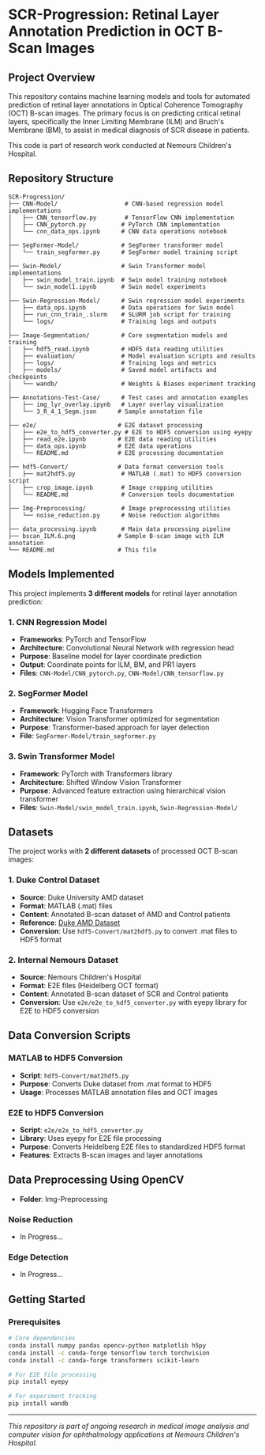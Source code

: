 # SCR-Progression: Retinal Layer Annotation Prediction in OCT B-Scan Images

## Project Overview

This repository contains machine learning models and tools for automated prediction of retinal layer annotations in Optical Coherence Tomography (OCT) B-scan images. The primary focus is on predicting critical retinal layers, specifically the Inner Limiting Membrane (ILM) and Bruch's Membrane (BM), to assist in medical diagnosis of SCR disease in patients.

This code is part of research work conducted at Nemours Children's Hospital.

## Repository Structure

```
SCR-Progression/
├── CNN-Model/                   # CNN-based regression model implementations
│   ├── CNN_tensorflow.py        # TensorFlow CNN implementation
│   ├── CNN_pytorch.py          # PyTorch CNN implementation
│   └── cnn_data_ops.ipynb      # CNN data operations notebook
│
├── SegFormer-Model/            # SegFormer transformer model
│   └── train_segformer.py      # SegFormer model training script
│
├── Swin-Model/                 # Swin Transformer model implementations
│   ├── swin_model_train.ipynb  # Swin model training notebook
│   └── swin_model1.ipynb       # Swin model experiments
│
├── Swin-Regression-Model/      # Swin regression model experiments
│   ├── data_ops.ipynb          # Data operations for Swin model
│   ├── run_cnn_train_.slurm    # SLURM job script for training
│   └── logs/                   # Training logs and outputs
│
├── Image-Segmentation/         # Core segmentation models and training
│   ├── hdf5_read.ipynb         # HDF5 data reading utilities
│   ├── evaluation/             # Model evaluation scripts and results
│   ├── logs/                   # Training logs and metrics
│   ├── models/                 # Saved model artifacts and checkpoints
│   └── wandb/                  # Weights & Biases experiment tracking
│
├── Annotations-Test-Case/      # Test cases and annotation examples
│   ├── img_lyr_overlay.ipynb   # Layer overlay visualization
│   └── 3_R_4_1_Segm.json      # Sample annotation file
│
├── e2e/                       # E2E dataset processing
│   ├── e2e_to_hdf5_converter.py # E2E to HDF5 conversion using eyepy
│   ├── read_e2e.ipynb         # E2E data reading utilities
│   ├── data_ops.ipynb         # E2E data operations
│   └── README.md              # E2E processing documentation
│
├── hdf5-Convert/              # Data format conversion tools
│   ├── mat2hdf5.py             # MATLAB (.mat) to HDF5 conversion script
│   ├── crop_image.ipynb        # Image cropping utilities
│   └── README.md               # Conversion tools documentation
│
├── Img-Preprocessing/          # Image preprocessing utilities
│   └── noise_reduction.py      # Noise reduction algorithms
│
├── data_processing.ipynb       # Main data processing pipeline
├── bscan_ILM.6.png            # Sample B-scan image with ILM annotation
└── README.md                  # This file
```

## Models Implemented

This project implements **3 different models** for retinal layer annotation prediction:

### 1. CNN Regression Model
- **Frameworks**: PyTorch and TensorFlow
- **Architecture**: Convolutional Neural Network with regression head
- **Purpose**: Baseline model for layer coordinate prediction
- **Output**: Coordinate points for ILM, BM, and PR1 layers
- **Files**: `CNN-Model/CNN_pytorch.py`, `CNN-Model/CNN_tensorflow.py`

### 2. SegFormer Model
- **Framework**: Hugging Face Transformers
- **Architecture**: Vision Transformer optimized for segmentation
- **Purpose**: Transformer-based approach for layer detection
- **File**: `SegFormer-Model/train_segformer.py`

### 3. Swin Transformer Model
- **Framework**: PyTorch with Transformers library
- **Architecture**: Shifted Window Vision Transformer
- **Purpose**: Advanced feature extraction using hierarchical vision transformer
- **Files**: `Swin-Model/swin_model_train.ipynb`, `Swin-Regression-Model/`

## Datasets

The project works with **2 different datasets** of processed OCT B-scan images:

### 1. Duke Control Dataset
- **Source**: Duke University AMD dataset
- **Format**: MATLAB (.mat) files
- **Content**: Annotated B-scan dataset of AMD and Control patients
- **Reference**: [Duke AMD Dataset](https://people.duke.edu/~sf59/RPEDC_Ophth_2013_dataset.htm)
- **Conversion**: Use `hdf5-Convert/mat2hdf5.py` to convert .mat files to HDF5 format

### 2. Internal Nemours Dataset  
- **Source**: Nemours Children's Hospital
- **Format**: E2E files (Heidelberg OCT format)
- **Content**: Annotated B-scan dataset of SCR and Control patients
- **Conversion**: Use `e2e/e2e_to_hdf5_converter.py` with eyepy library for E2E to HDF5 conversion

## Data Conversion Scripts

### MATLAB to HDF5 Conversion
- **Script**: `hdf5-Convert/mat2hdf5.py`
- **Purpose**: Converts Duke dataset from .mat format to HDF5
- **Usage**: Processes MATLAB annotation files and OCT images

### E2E to HDF5 Conversion  
- **Script**: `e2e/e2e_to_hdf5_converter.py`
- **Library**: Uses eyepy for E2E file processing
- **Purpose**: Converts Heidelberg E2E files to standardized HDF5 format
- **Features**: Extracts B-scan images and layer annotations

## Data Preprocessing Using OpenCV
- **Folder**: Img-Preprocessing

### Noise Reduction  
- In Progress...

### Edge Detection  
- In Progress...

## Getting Started

### Prerequisites
```bash
# Core dependencies
conda install numpy pandas opencv-python matplotlib h5py
conda install -c conda-forge tensorflow torch torchvision
conda install -c conda-forge transformers scikit-learn

# For E2E file processing
pip install eyepy

# For experiment tracking
pip install wandb
```
---

*This repository is part of ongoing research in medical image analysis and computer vision for ophthalmology applications at Nemours Children's Hospital.*
